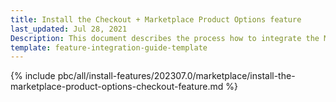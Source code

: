 ```yaml
---
title: Install the Checkout + Marketplace Product Options feature
last_updated: Jul 28, 2021
Description: This document describes the process how to integrate the Marketplace Product Options feature into a Spryker project.
template: feature-integration-guide-template
---
```


{% include pbc/all/install-features/202307.0/marketplace/install-the-marketplace-product-options-checkout-feature.md %} <!-- To edit, see /_includes/pbc/all/install-features/202307.0/marketplace/install-the-marketplace-product-options-checkout-feature.md -->
